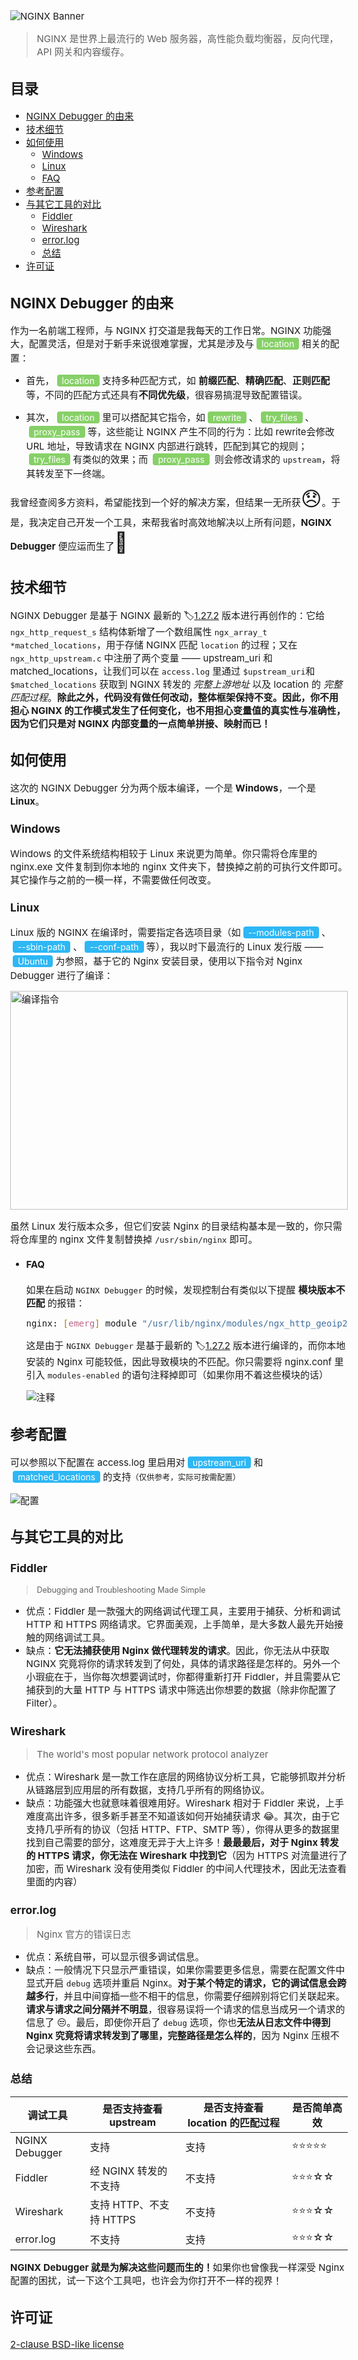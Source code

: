 <style>
body {
  font-size: 15px;
}
/* .tag {
  box-sizing: border-box;
  font-size: 14px;
  list-style: none;
  display: inline-block;
  margin: 2px 4px;
  padding-inline: 7px;
  white-space: nowrap;
  border: 1px solid #d9d9d9;
  border-radius: 4px;
  transition: all 0.2s;
  text-align: start;
  border-color: transparent;
  color: #fff;
  background-color: rgb(135, 208, 104);
}
.location-tag {
  background-color: rgb(1, 150, 58);
  background-color: rgb(135, 208, 104);
}
.directive-tag {
  background-color: rgb(135, 208, 104);
  background-color: rgb(45, 183, 245);
}
.option-tag {
  background-color: #2db7f5;
} */
directive-tag {
  box-sizing: border-box;
  font-size: 14px;
  list-style: none;
  display: inline-block;
  margin: 2px 4px;
  padding-inline: 7px;
  white-space: nowrap;
  border: 1px solid #d9d9d9;
  border-radius: 4px;
  transition: all 0.2s;
  text-align: start;
  border-color: transparent;
  color: #fff;
  background-color: rgb(135, 208, 104);
}
option-tag {
  box-sizing: border-box;
  font-size: 14px;
  list-style: none;
  display: inline-block;
  margin: 2px 4px;
  padding-inline: 7px;
  white-space: nowrap;
  border: 1px solid #d9d9d9;
  border-radius: 4px;
  transition: all 0.2s;
  text-align: start;
  border-color: transparent;
  color: #fff;
  background-color: #2db7f5;
}
pre code {
  font-size: 14px;
}
</style>
<picture>
  <source srcset="./assets/logo.png">
  <img alt="NGINX Banner">
</picture>

> NGINX 是世界上最流行的 Web 服务器，高性能负载均衡器，反向代理，API 网关和内容缓存。

## 目录

- [NGINX Debugger 的由来](#nginx-debugger-的由来)
- [技术细节](#技术细节)
- [如何使用](#如何使用)
  - [Windows](#windows)
  - [Linux](#linux)
  - [FAQ](#faq)
- [参考配置](#参考配置)
- [与其它工具的对比](#与其它工具的对比)
  - [Fiddler](#fiddler)
  - [Wireshark](#wireshark)
  - [error.log](#errorlog)
  - [总结](#总结)
- [许可证](#许可证)

## NGINX Debugger 的由来

作为一名前端工程师，与 NGINX 打交道是我每天的工作日常。NGINX 功能强大，配置灵活，但是对于新手来说很难掌握，尤其是涉及与<directive-tag>location</directive-tag>相关的配置：

- 首先，<directive-tag>location</directive-tag>支持多种匹配方式，如 <b>前缀匹配</b>、<b>精确匹配</b>、<b>正则匹配</b> 等，不同的匹配方式还具有<b>不同优先级</b>，很容易搞混导致配置错误。

- 其次，<directive-tag>location</directive-tag>里可以搭配其它指令，如<directive-tag>rewrite</directive-tag>、<directive-tag>try_files</directive-tag>、<directive-tag>proxy_pass</directive-tag>等，这些能让 NGINX 产生不同的行为：比如 <span class="tag directive-tag">rewrite</span>会修改 URL 地址，导致请求在 NGINX 内部进行跳转，匹配到其它的规则；<directive-tag>try_files</directive-tag>有类似的效果；而 <directive-tag>proxy_pass</directive-tag> 则会修改请求的 `upstream`，将其转发至下一终端。

<span style="line-height: 2rem">我曾经查阅多方资料，希望能找到一个好的解决方案，但结果一无所获<span style="font-size: 2rem">😞</span>。于是，我决定自己开发一个工具，来帮我省时高效地解决以上所有问题，<b>NGINX Debugger</b> 便应运而生了<span style="font-size: 2rem">🥳</span></span>

## 技术细节

NGINX Debugger 是基于 NGINX 最新的 🏷️[1.27.2](https://github.com/nginx/nginx/commit/e24f7ccc161f1a2a759eb27263ec9af4fc7c8e96) 版本进行再创作的：它给 `ngx_http_request_s` 结构体新增了一个数组属性 `ngx_array_t *matched_locations`，用于存储 NGINX 匹配 `location` 的过程；又在 `ngx_http_upstream.c` 中注册了两个变量 —— <span class="tag option-tag">upstream_uri</span> 和 <span class="tag option-tag">matched_locations</span>，让我们可以在 `access.log` 里通过 `$upstream_uri`和`$matched_locations` 获取到 NGINX 转发的 <i>完整上游地址</i> 以及 location 的 <i>完整匹配过程</i>。<b>除此之外，代码没有做任何改动，整体框架保持不变。因此，你不用担心 NGINX 的工作模式发生了任何变化，也不用担心变量值的真实性与准确性，因为它们只是对 NGINX 内部变量的一点简单拼接、映射而已！</b>

## 如何使用

这次的 NGINX Debugger 分为两个版本编译，一个是 <strong>Windows</strong>，一个是 <strong>Linux</strong>。

### Windows

Windows 的文件系统结构相较于 Linux 来说更为简单。你只需将仓库里的 nginx.exe 文件复制到你本地的 nginx 文件夹下，替换掉之前的可执行文件即可。其它操作与之前的一模一样，不需要做任何改变。

### Linux

Linux 版的 NGINX 在编译时，需要指定各选项目录（如<option-tag>--modules-path</option-tag>、<option-tag>--sbin-path</option-tag>、<option-tag>--conf-path</option-tag>等），我以时下最流行的 Linux 发行版 —— <option-tag>Ubuntu</option-tag>为参照，基于它的 Nginx 安装目录，使用以下指令对 Nginx Debugger 进行了编译：

<img src="assets/cmd.png" alt="编译指令" height="350" width="100%">

虽然 Linux 发行版本众多，但它们安装 Nginx 的目录结构基本是一致的，你只需将仓库里的 nginx 文件复制替换掉 `/usr/sbin/nginx` 即可。

- #### FAQ

  如果在启动 `NGINX Debugger` 的时候，发现控制台有类似以下提醒 <b>模块版本不匹配</b> 的报错：

  ```bash
  nginx: [emerg] module "/usr/lib/nginx/modules/ngx_http_geoip2_module.so" version 1018000 instead of 1027003 in /etc/nginx/modules-enabled/50-mod-http-geoip2.conf:1
  ```

  这是由于 `NGINX Debugger` 是基于最新的 🏷️[1.27.2](https://github.com/nginx/nginx/commit/e24f7ccc161f1a2a759eb27263ec9af4fc7c8e96) 版本进行编译的，而你本地安装的 Nginx 可能较低，因此导致模块的不匹配。你只需要将 nginx.conf 里引入 `modules-enabled` 的语句注释掉即可（如果你用不着这些模块的话）

  <img src="assets/comment.png" alt="注释">

## 参考配置

可以参照以下配置在 access.log 里启用对<option-tag>upstream_uri</option-tag>和<option-tag>matched_locations</option-tag>的支持<small>（仅供参考，实际可按需配置）</small>

![配置](assets/configuration.png)

## 与其它工具的对比

### Fiddler

> <small>Debugging and Troubleshooting Made Simple</small>

- 优点：Fiddler 是一款强大的网络调试代理工具，主要用于捕获、分析和调试 HTTP 和 HTTPS 网络请求。它界面美观，上手简单，是大多数人最先开始接触的网络调试工具。
- 缺点：<b>它无法捕获使用 Nginx 做代理转发的请求</b>。因此，你无法从中获取 NGINX 究竟将你的请求转发到了何处，具体的请求路径是怎样的。另外一个小瑕疵在于，当你每次想要调试时，你都得重新打开 Fiddler，并且需要从它捕获到的大量 HTTP 与 HTTPS 请求中筛选出你想要的数据（除非你配置了 Filter）。

### Wireshark

> The world's most popular network protocol analyzer

- 优点：Wireshark 是一款工作在底层的网络协议分析工具，它能够抓取并分析从链路层到应用层的所有数据，支持几乎所有的网络协议。
- 缺点：功能强大也就意味着很难用好。Wireshark 相对于 Fiddler 来说，上手难度高出许多，很多新手甚至不知道该如何开始捕获请求 😂。其次，由于它支持几乎所有的协议（包括 HTTP、FTP、SMTP 等），你得从更多的数据里找到自己需要的部分，这难度无异于大上许多！<b>最最最后，对于 Nginx 转发的 HTTPS 请求，你无法在 Wireshark 中找到它</b>（因为 HTTPS 对流量进行了加密，而 Wireshark 没有使用类似 Fiddler 的中间人代理技术，因此无法查看里面的内容）

### error.log

> Nginx 官方的错误日志

- 优点：系统自带，可以显示很多调试信息。
- 缺点：一般情况下只显示严重错误，如果你需要更多信息，需要在配置文件中显式开启 `debug` 选项并重启 Nginx。<b>对于某个特定的请求，它的调试信息会跨越多行</b>，并且中间穿插一些不相干的信息，你需要仔细辨别将它们关联起来。<b>请求与请求之间分隔并不明显</b>，很容易误将一个请求的信息当成另一个请求的信息了 😒。最后，即使你开启了 `debug` 选项，你也<b>无法从日志文件中得到 Nginx 究竟将请求转发到了哪里，完整路径是怎么样的</b>，因为 Nginx 压根不会记录这些东西。

### 总结

| 调试工具       | 是否支持查看 upstream   | 是否支持查看 location 的匹配过程 | 是否简单高效 |
| -------------- | ----------------------- | -------------------------------- | ------------ |
| NGINX Debugger | 支持                    | 支持                             | ⭐⭐⭐⭐⭐   |
| Fiddler        | 经 NGINX 转发的不支持   | 不支持                           | ⭐⭐⭐☆☆     |
| Wireshark      | 支持 HTTP、不支持 HTTPS | 不支持                           | ⭐⭐⭐☆☆     |
| error.log      | 不支持                  | 支持                             | ⭐⭐⭐☆☆     |

<b>NGINX Debugger 就是为解决这些问题而生的！</b>如果你也曾像我一样深受 Nginx 配置的困扰，试一下这个工具吧，也许会为你打开不一样的视界！

## 许可证

[2-clause BSD-like license](LICENSE.txt)
